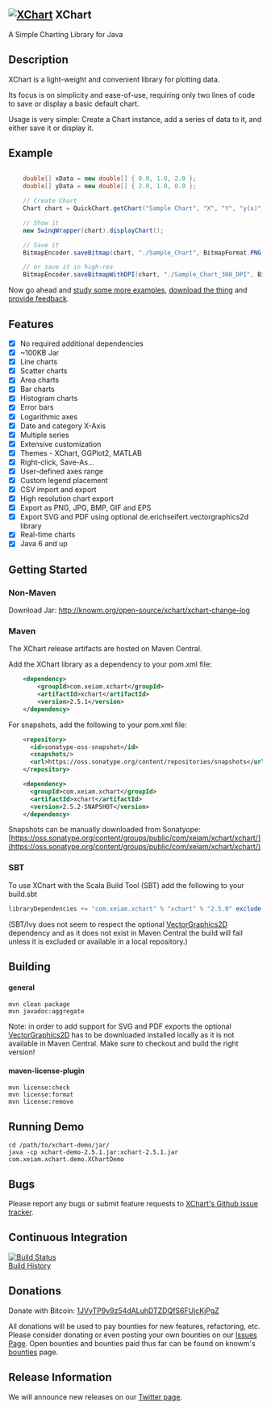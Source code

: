 ## [![XChart](https://raw.githubusercontent.com/timmolter/XChart/develop/etc/XChart_64_64.png)](http://knowm.org/open-source/xchart) XChart

A Simple Charting Library for Java

## Description

XChart is a light-weight and convenient library for plotting data.

Its focus is on simplicity and ease-of-use, requiring only two lines of code to save or display a basic default chart.

Usage is very simple: Create a Chart instance, add a series of data to it, and either save it or display it.

## Example

```java

    double[] xData = new double[] { 0.0, 1.0, 2.0 };
    double[] yData = new double[] { 2.0, 1.0, 0.0 };

    // Create Chart
    Chart chart = QuickChart.getChart("Sample Chart", "X", "Y", "y(x)", xData, yData);

    // Show it
    new SwingWrapper(chart).displayChart();

    // Save it
    BitmapEncoder.saveBitmap(chart, "./Sample_Chart", BitmapFormat.PNG);

    // or save it in high-res
    BitmapEncoder.saveBitmapWithDPI(chart, "./Sample_Chart_300_DPI", BitmapFormat.PNG, 300);
```

Now go ahead and [study some more examples](http://knowm.org/open-source/xchart/xchart-example-code/), [download the thing](http://knowm.org/open-source/xchart/xchart-change-log) and [provide feedback](https://github.com/timmolter/XChart/issues).

## Features

* [x] No required additional dependencies
* [x] ~100KB Jar
* [x] Line charts
* [x] Scatter charts
* [x] Area charts
* [x] Bar charts
* [x] Histogram charts
* [x] Error bars
* [x] Logarithmic axes
* [x] Date and category X-Axis
* [x] Multiple series
* [x] Extensive customization
* [x] Themes - XChart, GGPlot2, MATLAB
* [x] Right-click, Save-As...
* [x] User-defined axes range
* [x] Custom legend placement
* [x] CSV import and export
* [x] High resolution chart export
* [x] Export as PNG, JPG, BMP, GIF and EPS
* [x] Export SVG and PDF using optional de.erichseifert.vectorgraphics2d library
* [x] Real-time charts
* [x] Java 6 and up
 
## Getting Started

### Non-Maven

Download Jar: http://knowm.org/open-source/xchart/xchart-change-log

### Maven

The XChart release artifacts are hosted on Maven Central.

Add the XChart library as a dependency to your pom.xml file:

```xml
    <dependency>
        <groupId>com.xeiam.xchart</groupId>
        <artifactId>xchart</artifactId>
        <version>2.5.1</version>
    </dependency>
```

For snapshots, add the following to your pom.xml file:

```xml
    <repository>
      <id>sonatype-oss-snapshot</id>
      <snapshots/>
      <url>https://oss.sonatype.org/content/repositories/snapshots</url>
    </repository>

    <dependency>
      <groupId>com.xeiam.xchart</groupId>
      <artifactId>xchart</artifactId>
      <version>2.5.2-SNAPSHOT</version>
    </dependency>
```

Snapshots can be manually downloaded from Sonatyope: [https://oss.sonatype.org/content/groups/public/com/xeiam/xchart/xchart/](https://oss.sonatype.org/content/groups/public/com/xeiam/xchart/xchart/)

### SBT

To use XChart with the Scala Build Tool (SBT) add the following to your build.sbt

```scala
libraryDependencies += "com.xeiam.xchart" % "xchart" % "2.5.0" exclude("de.erichseifert.vectorgraphics2d", "VectorGraphics2D") withSources()
```
(SBT/Ivy does not seem to respect the optional [VectorGraphics2D](https://github.com/eseifert/vectorgraphics2d) dependency and as it does not exist in Maven Central the build will fail unless it is excluded or available in a local repository.)

## Building

#### general

    mvn clean package  
    mvn javadoc:aggregate  

Note: in order to add support for SVG and PDF exports the optional [VectorGraphics2D](https://github.com/eseifert/vectorgraphics2d) has to be downloaded installed locally as it is not available in Maven Central. Make sure to checkout and build the right version! 

#### maven-license-plugin

    mvn license:check
    mvn license:format
    mvn license:remove

## Running Demo

    cd /path/to/xchart-demo/jar/
    java -cp xchart-demo-2.5.1.jar:xchart-2.5.1.jar com.xeiam.xchart.demo.XChartDemo

## Bugs
Please report any bugs or submit feature requests to [XChart's Github issue tracker](https://github.com/timmolter/XChart/issues).  

## Continuous Integration
[![Build Status](https://travis-ci.org/timmolter/XChart.png?branch=develop)](https://travis-ci.org/timmolter/XChart.png)  
[Build History](https://travis-ci.org/timmolter/XChart/builds)  

## Donations

Donate with Bitcoin: [1JVyTP9v9z54dALuhDTZDQfS6FUjcKjPgZ](https://blockchain.info/address/1JVyTP9v9z54dALuhDTZDQfS6FUjcKjPgZ)

All donations will be used to pay bounties for new features, refactoring, etc. Please consider donating or even posting your own bounties on our [Issues Page](https://github.com/timmolter/xchart/issues?state=open). Open bounties and bounties paid thus far can be found on knowm's [bounties](http://knowm.org/open-source/) page.

## Release Information

We will announce new releases on our [Twitter page](https://twitter.com/Knowmorg).
